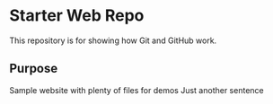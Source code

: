 # Starter Web Repo

This repository is for showing how Git and GitHub work.

## Purpose

Sample website with plenty of files for demos 
Just another sentence